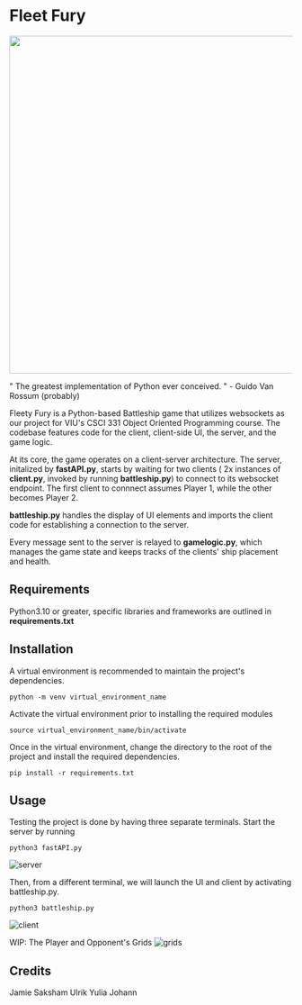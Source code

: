 # Fleet Fury

<p align="center">
  <img src="https://i.imgur.com/6g0pFtB.jpeg" width="600">
</p>

" The greatest implementation of Python ever conceived. " - Guido Van Rossum (probably) 


Fleety Fury is a Python-based Battleship game that utilizes websockets as our project for VIU's CSCI 331 Object Oriented Programming course.
The codebase features code for the client, client-side UI, the server, and the game logic.

At its core, the game operates on a client-server architecture. The server, initalized by **fastAPI.py**, starts by waiting for two clients ( 2x instances of **client.py**, invoked by running **battleship.py**) to connect to its websocket endpoint. The first client to connnect assumes Player 1, while the other becomes Player 2. 

**battleship.py** handles the display of UI elements and imports the client code for establishing a connection to the server.

Every message sent to the server is relayed to **gamelogic.py**, which manages the game state and keeps tracks of the clients' ship placement and health.



## Requirements

Python3.10 or greater, specific libraries and frameworks are outlined in **requirements.txt**




## Installation


A virtual environment is recommended to maintain the project's dependencies.

```
python -m venv virtual_environment_name
```

Activate the virtual environment prior to installing the required modules
```
source virtual_environment_name/bin/activate    
```

Once in the virtual environment, change the directory to the root of the project and install the required dependencies.
```
pip install -r requirements.txt
```
## Usage

Testing the project is done by having
three separate terminals. Start the server by running
```
python3 fastAPI.py
```


![server](https://i.imgur.com/DQERGEE.png)


Then, from a different terminal, we will launch the UI and client by activating battleship.py.

```
python3 battleship.py
```

![client](https://i.imgur.com/oKibdVh.png)

WIP: The Player and Opponent's Grids
![grids](https://i.imgur.com/TRVRX4x.png)


## Credits

Jamie
Saksham
Ulrik
Yulia
Johann
